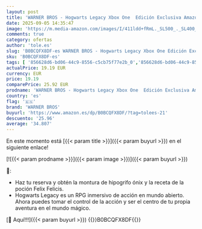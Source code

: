 ```yaml
---
layout: post
title: 'WARNER BROS - Hogwarts Legacy Xbox One  Edición Exclusiva Amazon '
date: 2025-09-05 14:35:47
image: 'https://m.media-amazon.com/images/I/411ldd+fRmL._SL500_._SL400_.jpg'
comments: true
category: ofertas
author: 'tole.es'
slug: 'B0BCQFX8DF-es WARNER BROS - Hogwarts Legacy Xbox One Edición Exclusiva...'
sku: 'B0BCQFX8DF-es'
tags: [ '856628d6-bd06-44c9-8556-c5cb75f77e2b_0','856628d6-bd06-44c9-8556-c5cb75f77e2b_401','856628d6-bd06-44c9-8556-c5cb75f77e2b_5101','856628d6-bd06-44c9-8556-c5cb75f77e2b_701','Arborist Merchandising Root','Ediciones Exclusivas de Amazon','Ediciones exclusivas de Amazon','Hardware y juegos para Xbox One','Juegos para Xbox One','Self Service','Special Features Stores','Tienda de consolas y videojuegos infantiles','Videojuegos','warner bros','xbox','🇪🇸', ]
actualPrice: 19.19 EUR
currency: EUR
price: 19.19
comparePrice: 25.92 EUR
prodname: 'WARNER BROS - Hogwarts Legacy Xbox One  Edición Exclusiva Amazon '
country: 'es'
flag: '🇪🇸'
brand: 'WARNER BROS'
buyurl: 'https://www.amazon.es/dp/B0BCQFX8DF/?tag=tolees-21'
descuento: '25.96'
average: '34.807'
---
```


En este momento está [{{< param title >}}]({{< param buyurl >}}) en el siguiente enlace!

[![{{< param prodname >}}]({{< param image >}})]({{< param buyurl >}})

🔎:

- Haz tu reserva y obtén la montura de hipogrifo ónix y la receta de la poción Felix Felicis.
- Hogwarts Legacy es un RPG inmersivo de acción en mundo abierto. Ahora puedes tomar el control de la acción y ser el centro de tu propia aventura en el mundo mágico.

[🛒 Aquí!!!]({{< param buyurl >}})
{{<world>}}B0BCQFX8DF{{</world>}}
